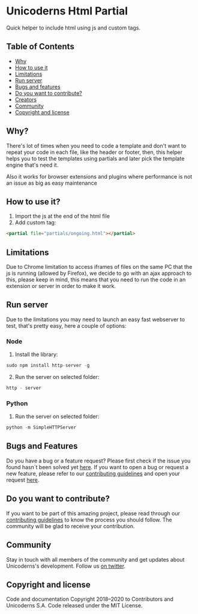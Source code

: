 # Unicoderns Html Partial

Quick helper to include html using js and custom tags.

## Table of Contents

- [Why](#why)
- [How to use it](#how-to-use-it)
- [Limitations](#limitations)
- [Run server](#run-server)
- [Bugs and features](#bugs-and-features)
- [Do you want to contribute?](#do-you-want-to-contribute)
- [Creators](#creators)
- [Community](#community)
- [Copyright and license](#copyright-and-license)

## Why?

There's lot of times when you need to code a template and don't want to repeat your code in each file, like the header or footer, then, this helper helps you to test the templates using partials and later pick the template engine that's need it.

Also it works for browser extensions and plugins where performance is not an issue as big as easy maintenance

## How to use it?

1. Import the js at the end of the html file
2. Add custom tag:

```html
<partial file="partials/ongoing.html"></partial>
```

## Limitations

Due to Chrome limitation to access iframes of files on the same PC that the js is running (allowed by Firefox), we decide to go with an ajax approach to this, please keep in mind, this means that you need to run the code in an extension or server in order to make it work.

## Run server

Due to the limitations you may need to launch an easy fast webserver to test, that's pretty easy, here a couple of options:

### Node

1. Install the library:

```javascript
sudo npm install http-server -g
```

2. Run the server on selected folder:

```javascript
http - server
```

### Python

1. Run the server on selected folder:

```python
python -m SimpleHTTPServer
```

## Bugs and Features

Do you have a bug or a feature request? Please first check if the issue you found hasn´t been solved yet [here](https://github.com/unicoderns/htmlPartial/issues). If you want to open a bug or request a new feature, please refer to our [contributing guidelines](https://github.com/unicoderns/htmlPartial/blob/master/CONTRIBUTING.md) and open your request [here](https://github.com/unicoderns/htmlPartial/issues).

## Do you want to contribute?

If you want to be part of this amazing project, please read through our [contributing guidelines](https://github.com/unicoderns/htmlPartial/blob/master/CONTRIBUTING.md) to know the process you should follow. The community will be glad to receive your contribution.

## Community

Stay in touch with all members of the community and get updates about Unicoderns's development. Follow us [on twitter](https://twitter.com/unicoderns).

## Copyright and license

Code and documentation Copyright 2018–2020 to Contributors and Unicoderns S.A. Code released under the MIT License.
